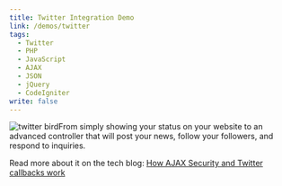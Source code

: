 ```yaml
---
title: Twitter Integration Demo
link: /demos/twitter
tags: 
  - Twitter
  - PHP
  - JavaScript
  - AJAX
  - JSON
  - jQuery
  - CodeIgniter
write: false
---
```


<img alt="twitter bird" title="" class="right" src="/img/twitter.png" />From simply showing your status on your website to an advanced controller that will post your news, follow your followers, and respond to inquiries.

Read more about it on the tech blog: <a href="http://nfriedly.com/techblog/2009/06/javascript-security-ajax-json-and-twitter-callbacks/">How AJAX Security and Twitter callbacks work</a>